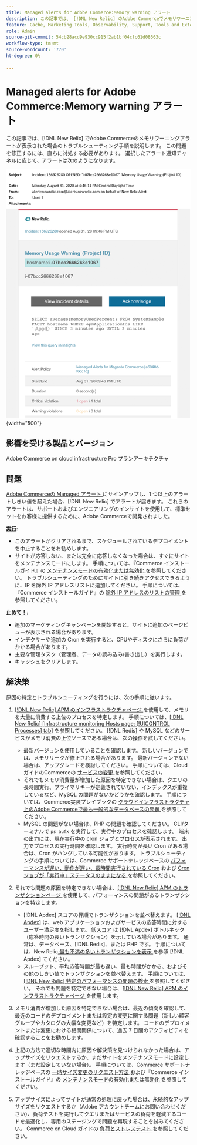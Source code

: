 ```yaml
---
title: Managed alerts for Adobe Commerce:Memory warning アラート
description: この記事では、 [!DNL New Relic] のAdobe Commerceでメモリワーニングアラートが表示された場合のトラブルシューティング手順を説明します。 この問題を修正するには、直ちに対処する必要があります。
feature: Cache, Marketing Tools, Observability, Support, Tools and External Services
role: Admin
source-git-commit: 54cb28acd9e930cc915f2ab1bf04cfc61d08663c
workflow-type: tm+mt
source-wordcount: '770'
ht-degree: 0%

---
```


# Managed alerts for Adobe Commerce:Memory warning アラート

この記事では、[!DNL New Relic] でAdobe Commerceのメモリワーニングアラートが表示された場合のトラブルシューティング手順を説明します。 この問題を修正するには、直ちに対処する必要があります。 選択したアラート通知チャネルに応じて、アラートは次のようになります。

![ メモリ警告 ](../../assets/managed-alerts/memory-warning-magento-managed.png){width="500"}

## 影響を受ける製品とバージョン

Adobe Commerce on cloud infrastructure Pro プランアーキテクチャ

## 問題

[Adobe Commerceの Managed アラート ](managed-alerts-for-magento-commerce.md) にサインアップし、1 つ以上のアラートしきい値を超えた場合、[!DNL New Relic] でアラートが届きます。 これらのアラートは、サポートおよびエンジニアリングのインサイトを使用して、標準セットをお客様に提供するために、Adobe Commerceで開発されました。

<u>**実行**</u>:

* このアラートがクリアされるまで、スケジュールされているデプロイメントを中止することをお勧めします。
* サイトが応答しない、または完全に応答しなくなった場合は、すぐにサイトをメンテナンスモードにします。 手順については、『Commerce インストールガイド』の [ メンテナンスモードの有効化または無効化 ](https://experienceleague.adobe.com/ja/docs/commerce-operations/installation-guide/tutorials/maintenance-mode) を参照してください。 トラブルシューティングのためにサイトに引き続きアクセスできるように、IP を除外 IP アドレスリストに追加してください。 手順については、『Commerce インストールガイド』の [ 除外 IP アドレスのリストの管理 ](https://experienceleague.adobe.com/ja/docs/commerce-operations/installation-guide/tutorials/maintenance-mode#maintain-the-list-of-exempt-ip-addresses) を参照してください。

<u>**止めて！**</u>:

* 追加のマーケティングキャンペーンを開始すると、サイトに追加のページビューが表示される場合があります。
* インデクサーや追加の Cron を実行すると、CPUやディスクにさらに負荷がかかる場合があります。
* 主要な管理タスク（管理者、データの読み込み/書き出し）を実行します。
* キャッシュをクリアします。

## 解決策

原因の特定とトラブルシューティングを行うには、次の手順に従います。

1. [[!DNL New Relic] APM のインフラストラクチャページ ](https://docs.newrelic.com/docs/infrastructure/infrastructure-ui-pages/infra-hosts-ui-page/) を使用して、メモリを大量に消費する上位のプロセスを特定します。 手順については、[[!DNL New Relic] [Infrastructure monitoring Hosts page: [!UICONTROL Processes] tab]](https://docs.newrelic.com/docs/infrastructure/infrastructure-ui-pages/infra-hosts-ui-page/#processes) を参照してください。 [!DNL Redis] や MySQL などのサービスがメモリ消費の上位ソースである場合は、次の操作を試してください。

   * 最新バージョンを使用していることを確認します。 新しいバージョンでは、メモリリークが修正される場合があります。 最新バージョンでない場合は、アップグレードを検討してください。 手順については、Cloud ガイドのCommerceの [ サービスの変更 ](https://experienceleague.adobe.com/ja/docs/commerce-on-cloud/user-guide/configure/service/services-yaml) を参照してください。
   * それでもメモリ消費量が増加した原因を特定できない場合は、クエリの長時間実行、プライマリキーが定義されていない、インデックスが重複しているなど、MySQL の問題がないかどうかを確認します。 手順については、Commerce実装プレイブックの [ クラウドインフラストラクチャ上のAdobe Commerceで最も一般的なデータベースの問題 ](https://experienceleague.adobe.com/docs/commerce-operations/implementation-playbook/best-practices/maintenance/resolve-database-performance-issues.html?lang=ja) を参照してください。
   * MySQL の問題がない場合は、PHP の問題を確認してください。 CLI/ターミナルで `ps aufx` を実行して、実行中のプロセスを確認します。 端末の出力には、現在実行中の cron ジョブとプロセスが表示されます。 出力でプロセスの実行時間を確認します。 実行時間が長い Cron がある場合は、Cron がハングしている可能性があります。 トラブルシューティングの手順については、Commerce サポートナレッジベースの [ パフォーマンスが遅い、動作が遅い、長時間実行されている Cron](https://experienceleague.adobe.com/ja/docs/commerce-knowledge-base/kb/troubleshooting/miscellaneous/slow-performance-slow-and-long-running-crons) および [Cron ジョブが「実行中」ステータスのままになる ](https://experienceleague.adobe.com/ja/docs/commerce-knowledge-base/kb/troubleshooting/miscellaneous/cron-job-is-stuck-in-running-status) を参照してください。

1. それでも問題の原因を特定できない場合は、[[!DNL New Relic] APM のトランザクションページ ](https://docs.newrelic.com/docs/apm/applications-menu/monitoring/transactions-page-find-specific-performance-problems) を使用して、パフォーマンスの問題があるトランザクションを特定します。

   * [!DNL Apdex] スコアの昇順でトランザクションを並べ替えます。 [[!DNL Apdex]](https://docs.newrelic.com/docs/apm/new-relic-apm/apdex/apdex-measure-user-satisfaction) は、web アプリケーションおよびサービスの応答時間に対するユーザー満足度を指します。 [ 低スコア ](managed-alerts-for-magento-commerce-apdex-warning-alert.md) は  [!DNL Apdex]  ボトルネック（応答時間の長いトランザクション）を示している場合があります。 通常は、データベース、[!DNL Redis]、または PHP です。 手順については、New Relic[ 最も不満の多いトランザクションを表示 ](https://docs.newrelic.com/docs/apm/new-relic-apm/apdex/view-your-apdex-score#apdex-dissat) を参照  [!DNL Apdex]  てください。
   * スループット、平均応答時間が最も遅い、最も時間がかかる、およびその他のしきい値でトランザクションを並べ替えます。 手順については、[[!DNL New Relic]  特定のパフォーマンスの問題の検索 ](https://docs.newrelic.com/docs/apm/applications-menu/monitoring/transactions-page-find-specific-performance-problems) を参照してください。 それでも問題を特定できない場合は、[[!DNL New Relic] APM のインフラストラクチャページ ](https://docs.newrelic.com/docs/infrastructure/infrastructure-ui-pages/infra-hosts-ui-page/) を使用します。

1. メモリ消費が増加した原因を特定できない場合は、最近の傾向を確認して、最近のコードのデプロイメントまたは設定の変更に関する問題（新しい顧客グループやカタログの大幅な変更など）を特定します。 コードのデプロイメントまたは変更における相関関係について、過去 7 日間のアクティビティを確認することをお勧めします。

1. 上記の方法で適切な時間内に原因や解決策を見つけられなかった場合は、アップサイズをリクエストするか、まだサイトをメンテナンスモードに設定します（まだ設定していない場合）。 手順については、Commerce サポートナレッジベースの [ 一時サイズ変更のリクエスト方法 ](https://experienceleague.adobe.com/ja/docs/commerce-knowledge-base/kb/how-to/how-to-request-temporary-magento-upsize) および『Commerce インストールガイド』の [ メンテナンスモードの有効化または無効化 ](https://experienceleague.adobe.com/ja/docs/commerce-operations/installation-guide/tutorials/maintenance-mode) を参照してください。

1. アップサイズによってサイトが通常の処理に戻った場合は、永続的なアップサイズをリクエストするか（Adobe アカウントチームにお問い合わせください）、負荷テストを実行してクエリまたはサービスの負荷を軽減するコードを最適化し、専用のステージングで問題を再現することを試みてください。 Commerce on Cloud ガイドの [ 負荷とストレステスト ](https://experienceleague.adobe.com/ja/docs/commerce-cloud-service/user-guide/develop/test/staging-and-production#load-and-stress-testing) を参照してください。
